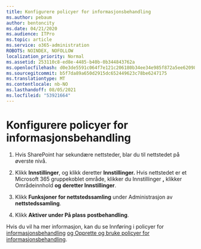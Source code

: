 ```yaml
---
title: Konfigurere policyer for informasjonsbehandling
ms.author: pebaum
author: bentoncity
ms.date: 04/21/2020
ms.audience: ITPro
ms.topic: article
ms.service: o365-administration
ROBOTS: NOINDEX, NOFOLLOW
localization_priority: Normal
ms.assetid: 253110c8-ed8e-4485-b40b-0b344843762a
ms.openlocfilehash: d0e3de5591c064f7e121c206180b34ee34e985f872a5ee6209889ecad6eaa32c
ms.sourcegitcommit: b5f7da89a650d2915dc652449623c78be6247175
ms.translationtype: MT
ms.contentlocale: nb-NO
ms.lasthandoff: 08/05/2021
ms.locfileid: "53921664"
---
```

# <a name="set-up-information-management-policies"></a>Konfigurere policyer for informasjonsbehandling

1. Hvis SharePoint har sekundære nettsteder, blar du til nettstedet på øverste nivå.
    
2. Klikk **Innstillinger**, og klikk deretter **Innstillinger.** Hvis nettstedet er et Microsoft 365 gruppekoblet område, klikker du Innstillinger **,** klikker Områdeinnhold **og** **deretter Innstillinger**.
    
3. Klikk **Funksjoner for nettstedssamling** under Administrasjon av **nettstedssamling**.
    
4. Klikk **Aktiver under På plass** **postbehandling**.
    
Hvis du vil ha mer informasjon, kan du se Innføring i policyer for [informasjonsbehandling](https://go.microsoft.com/fwlink/?linkid=404239) [og Opprette og bruke policyer for informasjonsbehandling](https://go.microsoft.com/fwlink/?linkid=2003916).
  

